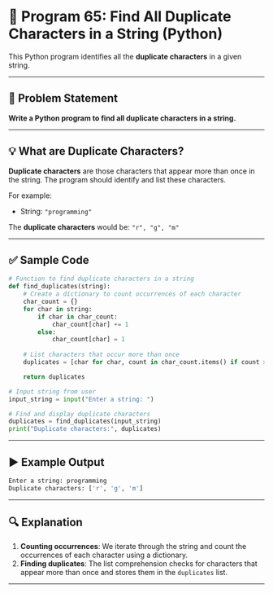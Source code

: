 
# 📝 Program 65: Find All Duplicate Characters in a String (Python)

This Python program identifies all the **duplicate characters** in a given string.

---

## 📌 Problem Statement

**Write a Python program to find all duplicate characters in a string.**

---

## 💡 What are Duplicate Characters?

**Duplicate characters** are those characters that appear more than once in the string. The program should identify and list these characters.

For example:
- String: `"programming"`

The **duplicate characters** would be: `"r", "g", "m"`

---

## ✅ Sample Code

```python
# Function to find duplicate characters in a string
def find_duplicates(string):
    # Create a dictionary to count occurrences of each character
    char_count = {}
    for char in string:
        if char in char_count:
            char_count[char] += 1
        else:
            char_count[char] = 1
    
    # List characters that occur more than once
    duplicates = [char for char, count in char_count.items() if count > 1]

    return duplicates

# Input string from user
input_string = input("Enter a string: ")

# Find and display duplicate characters
duplicates = find_duplicates(input_string)
print("Duplicate characters:", duplicates)
```

---

## ▶️ Example Output

```bash
Enter a string: programming
Duplicate characters: ['r', 'g', 'm']
```

---

## 🔍 Explanation

1. **Counting occurrences**: We iterate through the string and count the occurrences of each character using a dictionary.
2. **Finding duplicates**: The list comprehension checks for characters that appear more than once and stores them in the `duplicates` list.

---
